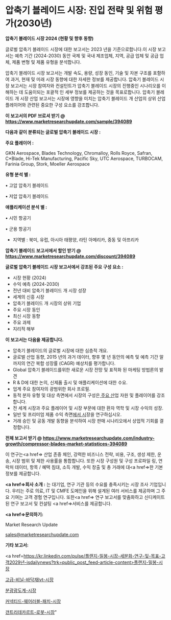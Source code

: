 # 압축기 블레이드 시장: 진입 전략 및 위험 평가(2030년)

<strong>압축기 블레이드 시장 2024 (현황 및 향후 동향)</strong>

글로벌 압축기 블레이드 시장에 대한 보고서는 2023 년을 기준으로합니다.이 시장 보고서는 예측 기간 (2024-2030) 동안 국제 및 국내 제조업체, 지역, 공급 업체 및 공급 업체, 제품 변형 및 제품 유형을 분석합니다.

압축기 블레이드 시장 보고서는 개발 속도, 용량, 성장 동인, 기술 및 자본 구조를 포함하여 과거, 현재 및 미래 시장 동향에 대한 자세한 정보를 제공합니다. 압축기 블레이드 시장 보고서는 시장 참여자와 컨설턴트가 압축기 블레이드 시장의 진행중인 시나리오를 이해하는 데 도움이되는 포괄적 인 세부 정보를 제공하는 것을 목표로합니다. 압축기 블레이드 개 시장 산업 보고서는 시장에 영향을 미치는 압축기 블레이드 개 산업의 상위 산업 플레이어와 관련된 중요한 구성 요소를 강조합니다.



<strong>이 보고서의 PDF 브로셔 받기 @ <a href=https://www.marketresearchupdate.com/sample/394089>https://www.marketresearchupdate.com/sample/394089</a></strong>



<strong>다음과 같이 분류되는 글로벌 압축기 블레이드 시장 :</strong>



<strong>주요 플레이어 :</strong>

GKN Aerospace, Blades Technology, Chromalloy, Rolls Royce, Safran, C*Blade, Hi-Tek Manufacturing, Pacific Sky, UTC Aerospace, TURBOCAM, Farinia Group, Stork, Moeller Aerospace



<strong>유형 분석 별 :</strong>

• 고압 압축기 블레이드

• 저압 압축기 블레이드



<strong>애플리케이션 분석 별 :</strong>

• 시민 항공기

• 군용 항공기

<ul>
  <li>지역별 : 북미, 유럽, 아시아 태평양, 라틴 아메리카, 중동 및 아프리카</li>
</ul>


<strong>압축기 블레이드 보고서에서 할인 받기 @ <a href=https://www.marketresearchupdate.com/discount/394089>https://www.marketresearchupdate.com/discount/394089</a></strong>



<strong>글로벌 압축기 블레이드 시장 보고서에서 강조된 주요 구성 요소 :</strong>
<ul>
  <li>시장 현황 (2024)</li>
  <li>수익 예측 (2024-2030)</li>
  <li>전년 대비 압축기 블레이드 개 시장 성장</li>
  <li>세계의 신흥 시장</li>
  <li>압축기 블레이드 개 시장의 상위 기업</li>
  <li>주요 시장 동인</li>
  <li>최신 시장 동향</li>
  <li>주요 과제</li>
  <li>지리적 해부</li>
</ul>


<strong>이 보고서는 다음을 제공합니다.</strong>
<ul>
  <li>압축기 블레이드의 글로벌 시장에 대한 심층적 개요.</li>
  <li>글로벌 산업 동향, 2015 년의 과거 데이터, 향후 몇 년 동안의 예측 및 예측 기간 말까지의 연간 복합 성장률 (CAGR) 예상치를 평가합니다.</li>
  <li>Global 압축기 블레이드를위한 새로운 시장 전망 및 표적화 된 마케팅 방법론의 발견</li>
  <li>R &amp; D에 대한 논의, 신제품 출시 및 애플리케이션에 대한 수요.</li>
  <li>업계 주요 참여자의 광범위한 회사 프로필.</li>
  <li>동적 분자 유형 및 대상 측면에서 시장의 구성은<a href=> 주요 산</a>업 자원 및 플레이어를 강조합니다.</li>
  <li>전 세계 시장과 주요 플레이어 및 시장 부문에 대한 환자 역학 및 시장 수익의 성장.</li>
  <li>일반 및 프리미엄 제품 수익 측면<a href=>에서 시</a>장을 연구하십시오.</li>
  <li>거래 승인 및 공동 개발 동향을 분석하여 시장 판매 시나리오에서 상업적 기회를 결정합니다.</li>
</ul>



<strong>전체 보고서 받기 @ <a href=https://www.marketresearchupdate.com/industry-growth/compressor-blades-market-statistices-394089>https://www.marketresearchupdate.com/industry-growth/compressor-blades-market-statistices-394089</a></strong>

이 연구는<a href=> 산업 존중</a> 체인, 강력한 비즈니스 전략, 비용, 구조, 생성 제한, 운송, 시장 범위 및 제한 사용률을 통합합니다. 또한 시장 구성원 및 구성 프로파일 링, 연락처 데이터, 항목 / 혜택 침대, 소득 개발, 수익 창출 및 총 거래에 대<a href=>한 기본 </a>정보를 제공합니다.



<strong><a href=>회사 소</a>개 :</strong>
는 대기업, 연구 기관 등의 수요를 충족시키는 시장 조사 기업입니다. 우리는 주로 의료, IT 및 CMFE 도메인을 위해 설계된 여러 서비스를 제공하며 그 주요 기여는 고객 경험 연구입니다. 또한<a href=> 연구 보</a>고서를 맞춤화하고 신디케이트 된 연구 보고서 및 컨설팅 <a href=>서비스</a>를 제공합니다.



<strong><a href=>문의하기:</a></strong>

Market Research Update

sales@marketresearchupdate.com



<strong>기타 보고서:</strong>

<a href=https://kr.linkedin.com/pulse/플랜지-밀봉-시장-세분화-연구-및-목표-고객2029년-isdailynews?trk=public_post_feed-article-content>플랜지-밀봉-시장</a>

<a href=https://www.linkedin.com/pulse/고급-비닐-바닥재lvt-시장-규모-및-성장-2023-survey-savvy-insights-360-analysis/>고급-비닐-바닥재lvt-시장</a>

<a href=https://www.linkedin.com/pulse/분광광도계-시장-현재-및-미래-성장-2029-analytics-avenue-adventures-24-ana-bk8lf/>분광광도계-시장</a>

<a href=https://www.linkedin.com/pulse/커넥티드-웨어러블-패치-시장-동향-및-성장-전망-trend-tracking-tips-360-analysis-rkmdf/>커넥티드-웨어러블-패치-시장</a>

<a href=https://www.linkedin.com/pulse/갠트리데카르트-로봇-시장-경쟁-분석-및-성장-잠재력-2030-trendsetters-talk-360-analysis-29gwf/>갠트리데카르트-로봇-시장</a>"
